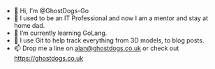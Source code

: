 - 👋 Hi, I’m @GhostDogs-Go
- 👀 I used to be an IT Professional and now I am a mentor and stay at home dad.
- 🌱 I’m currently learning GoLang.
- 💞️ I use Git to help track everything from 3D models, to blog posts.
- 📫 Drop me a line on alan@ghostdogs.co.uk or check out https://ghostdogs.co.uk

